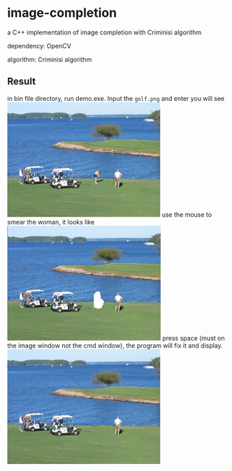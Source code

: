 # image-completion
a C++ implementation of image completion with Criminisi algorithm

dependency: OpenCV

algorithm: Criminisi algorithm

## Result
in bin file directory, run demo.exe. Input the `golf.png` and enter you will see 
![golf](./bin/golf.png)
use the mouse to smear the woman, it looks like
![golf_ruined](./bin/golf_mask.png)
press space (must on the image window not the cmd window), the program will fix it and display.
![golf_result](./bin/golf_result.png)